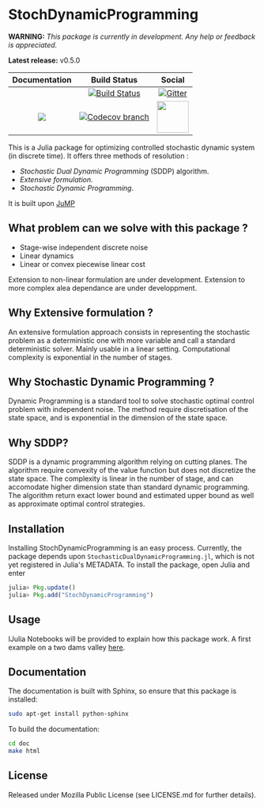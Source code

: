 # StochDynamicProgramming


**WARNING:** *This package is currently in development. Any help or feedback is appreciated.*


**Latest release:** v0.5.0

| **Documentation** | **Build Status** | **Social** |
|:-----------------:|:----------------:|:----------:|
| | [![Build Status][build-img]][build-url] | [![Gitter][gitter-img]][gitter-url] |
| [![][docs-stable-img]][docs-stable-url] |  [![Codecov branch][codecov-img]][codecov-url] | [<img src="https://upload.wikimedia.org/wikipedia/commons/thumb/a/af/Discourse_logo.png/799px-Discourse_logo.png" width="64">][discourse-url] |



This is a Julia package for optimizing controlled stochastic dynamic system (in discrete time). It offers three methods of resolution :

- *Stochastic Dual Dynamic Programming* (SDDP) algorithm.
- *Extensive formulation*.
- *Stochastic Dynamic Programming*.


It is built upon [JuMP]

## What problem can we solve with this package ?

- Stage-wise independent discrete noise
- Linear dynamics
- Linear or convex piecewise linear cost

Extension to non-linear formulation are under development.
Extension to more complex alea dependance are under developpment.

## Why Extensive formulation ?

An extensive formulation approach consists in representing the stochastic problem as a deterministic
one with more variable and call a standard deterministic solver. Mainly usable in a linear
setting. Computational complexity is exponential in the number of stages.

## Why Stochastic Dynamic Programming ?

Dynamic Programming is a standard tool to solve stochastic optimal control problem with
independent noise. The method require discretisation of the state space, and is exponential
in the dimension of the state space.

## Why SDDP?

SDDP is a dynamic programming algorithm relying on cutting planes. The algorithm require convexity
of the value function but does not discretize the state space. The complexity is linear in the
number of stage, and can accomodate higher dimension state than standard dynamic programming.
The algorithm return exact lower bound and estimated upper bound as well as approximate optimal
control strategies.

## Installation
Installing StochDynamicProgramming is an easy process.
Currently, the package depends upon `StochasticDualDynamicProgramming.jl`, which is not
yet registered in Julia's METADATA. To install the package,
open Julia and enter

```julia
julia> Pkg.update()
julia> Pkg.add("StochDynamicProgramming")

```


## Usage

IJulia Notebooks will be provided to explain how this package work.
A first example on a two dams valley [here](http://nbviewer.jupyter.org/github/leclere/StochDP-notebooks/blob/master/notebooks/damsvalley.ipynb).


## Documentation

The documentation is built with Sphinx, so ensure that this package is installed:

```bash
sudo apt-get install python-sphinx

```

To build the documentation:

```bash
cd doc
make html

```

## License

Released under Mozilla Public License (see LICENSE.md for further details).



[build-img]: https://travis-ci.org/JuliaOpt/StochDynamicProgramming.jl.svg?branch=master
[build-url]: https://travis-ci.org/JuliaOpt/StochDynamicProgramming.jl
[codecov-img]: https://codecov.io/github/JuliaOpt/StochDynamicProgramming.jl/coverage.svg?branch=master
[codecov-url]: https://codecov.io/github/JuliaOpt/StochDynamicProgramming.jl?branch=master
[gitter-url]: https://gitter.im/JuliaOpt/StochasticDualDynamicProgramming.jl
[gitter-img]: https://badges.gitter.im/JuliaOpt/StochasticDualDynamicProgramming.jl.svg
[discourse-url]: https://discourse.julialang.org/c/domain/opt
[JuMP]: https://github.com/JuliaOpt/JuMP.jl
[docs-stable-img]: https://img.shields.io/badge/docs-stable-blue.svg
[docs-stable-url]: http://stochdynamicprogramming.readthedocs.io/en/latest/

